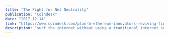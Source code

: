 ```yaml
---
title: "The Fight for Net Neutrality"
publication: "Coindesk"
date: "2017-12-14"
link: "https://www.coindesk.com/plan-b-ethereum-innovators-reviving-fight-net-neutrality/"
description: "surf the internet without using a traditional internet service provider"
---
```

